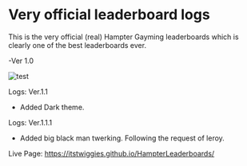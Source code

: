# Very official leaderboard logs 
This is the very official (real) Hampter
Gayming leaderboards which is clearly one of
the best leaderboards ever.

-Ver 1.0

![test](https://media.discordapp.net/attachments/1055887036126601268/1103643173424738366/image.png?width=755&height=458)

Logs: Ver.1.1
- Added Dark theme.

Logs: Ver.1.1.1
- Added big black man twerking. Following the request of leroy.

Live Page: https://itstwiggies.github.io/HampterLeaderboards/